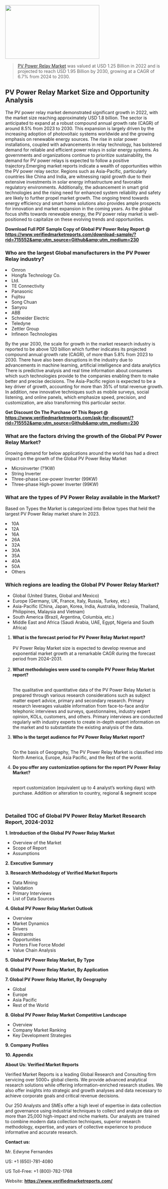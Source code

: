 <img src="https://ffe5etoiles.com/wp-content/uploads/2024/12/MST1-300x171.png" alt="" width="300" height="171" class="alignnone size-medium wp-image-20088" /><blockquote><p><p><a href="https://www.verifiedmarketreports.com/download-sample/?rid=715552&utm_source=Github&utm_medium=230" target="_blank">PV Power Relay Market</a> was valued at USD 1.25 Billion in 2022 and is projected to reach USD 1.95 Billion by 2030, growing at a CAGR of 6.7% from 2024 to 2030.</p></blockquote><p><h2>PV Power Relay Market Size and Opportunity Analysis</h2>The PV power relay market demonstrated significant growth in 2022, with the market size reaching approximately USD 1.8 billion. The sector is anticipated to expand at a robust compound annual growth rate (CAGR) of around 8.5% from 2023 to 2030. This expansion is largely driven by the increasing adoption of photovoltaic systems worldwide and the growing emphasis on renewable energy sources. The rise in solar power installations, coupled with advancements in relay technology, has bolstered demand for reliable and efficient power relays in solar energy systems. As governments and organizations continue to prioritize sustainability, the demand for PV power relays is expected to follow a positive trajectory.Emerging market reports indicate a wealth of opportunities within the PV power relay sector. Regions such as Asia-Pacific, particularly countries like China and India, are witnessing rapid growth due to their extensive investments in solar energy infrastructure and favorable regulatory environments. Additionally, the advancement in smart grid technologies and the rising need for enhanced system reliability and safety are likely to further propel market growth. The ongoing trend towards energy efficiency and smart home solutions also provides ample prospects for innovation and market expansion in the coming years. As the global focus shifts towards renewable energy, the PV power relay market is well-positioned to capitalize on these evolving trends and opportunities.</p><p class=""><strong>Download Full PDF Sample Copy of Global PV Power Relay Report @ <a href="https://www.verifiedmarketreports.com/download-sample/?rid=715552&amp;utm_source=Github&amp;utm_medium=230" target="_blank">https://www.verifiedmarketreports.com/download-sample/?rid=715552&amp;utm_source=Github&amp;utm_medium=230</a></strong></p><h3 id="" class="">Who are the largest Global manufacturers in the PV Power Relay industry?</h3><p><li>Omron</li><li> Hongfa Technology Co.</li><li> Ltd.</li><li> TE Connectivity</li><li> Panasonic</li><li> Fujitsu</li><li> Song Chuan</li><li> Sanyou</li><li> ABB</li><li> Schneider Electric</li><li> Teledyne</li><li> Zettler Group</li><li> Infineon Technologies</li></p><div class=""><div class="" dir="" data-message-author-role="" data-message-id="" data-message-model-slug=""><div class=""><div class=""><div class=""><div class="" dir="" data-message-author-role="" data-message-id="" data-message-model-slug=""><div class=""><div class=""><p>By the year 2030, the scale for growth in the market research industry is reported to be above 120 billion which further indicates its projected compound annual growth rate (CAGR), of more than 5.8% from 2023 to 2030. There have also been disruptions in the industry due to advancements in machine learning, artificial intelligence and data analytics There is predictive analysis and real time information about consumers which such technologies provide to the companies enabling them to make better and precise decisions. The Asia-Pacific region is expected to be a key driver of growth, accounting for more than 35% of total revenue growth. In addition, new innovative techniques such as mobile surveys, social listening, and online panels, which emphasize speed, precision, and customization, are also transforming this particular sector.</p><p><strong>Get Discount On The Purchase Of This Report @&nbsp; <a href="https://www.verifiedmarketreports.com/ask-for-discount/?rid=715552&amp;utm_source=Github&amp;utm_medium=230" target="_blank">https://www.verifiedmarketreports.com/ask-for-discount/?rid=715552&amp;utm_source=Github&amp;utm_medium=230</a></strong></p></div></div></div></div></div></div></div></div><h3 id="" class="">What are the factors driving the growth of the Global PV Power Relay Market?</h3><p id="" class="">Growing demand for below applications around the world has had a direct impact on the growth of the Global PV Power Relay Market</p><p id="" class=""><li>Microinverter (?1KW)</li><li> String Inverter</li><li> Three-phase Low-power Inverter (99KW)</li><li> Three-phase High-power Inverter (99KW)</li></p><h3 id="" class="">What are the types of PV Power Relay available in the Market?</h3><p id="" class="">Based on Types the Market is categorized into Below types that held the largest PV Power Relay market share In 2023.</p><p id="" class=""><li>10A</li><li> 12A</li><li> 16A</li><li> 26A</li><li> 32A</li><li> 30A</li><li> 35A</li><li> 40A</li><li> 50A</li><li> Others</li></p><h3 id="" class="">Which regions are leading the Global PV Power Relay Market?</h3><ul><li>Global (United States, Global and Mexico)</li><li>Europe (Germany, UK, France, Italy, Russia, Turkey, etc.)</li><li>Asia-Pacific (China, Japan, Korea, India, Australia, Indonesia, Thailand, Philippines, Malaysia and Vietnam)</li><li>South America (Brazil, Argentina, Columbia, etc.)</li><li>Middle East and Africa (Saudi Arabia, UAE, Egypt, Nigeria and South Africa)</li></ul><p><ol><li><strong>What is the forecast period for PV Power Relay Market report?<br /></strong><br /><span data-sheets-root="1" data-sheets-value="{&quot;1&quot;:2,&quot;2&quot;:&quot;XXXX size is expected to develop revenue and exponential market growth at a remarkable CAGR during the forecast period from 2024&ndash;2030.&quot;}" data-sheets-userformat="{&quot;2&quot;:12674,&quot;4&quot;:{&quot;1&quot;:2,&quot;2&quot;:16776960},&quot;10&quot;:2,&quot;11&quot;:0,&quot;15&quot;:&quot;Arial&quot;,&quot;16&quot;:12}">PV Power Relay Market size is expected to develop revenue and exponential market growth at a remarkable CAGR during the forecast period from 2024&ndash;2031.</span><br /><br /></li><li><strong>What methodologies were used to compile PV Power Relay Market report?<br /><br /></strong><p>The qualitative and quantitative data of the&nbsp;PV Power Relay Market is prepared through various research considerations such as subject matter expert advice, primary and secondary research. Primary research leverages valuable information from face-to-face and/or telephonic interviews and surveys, questionnaires, industry expert opinion, KOLs, customers, and others. Primary interviews are conducted regularly with industry experts to create in-depth expert information on the market and to substantiate the existing analysis of the data.&nbsp;</p></li><li><strong>Who is the target audience for PV Power Relay Market report?<br /><br /></strong><p>On the basis of Geography, The&nbsp;PV Power Relay Market is classified into North America, Europe, Asia Pacific, and the Rest of the world.</p></li><li><strong>Do you offer any customization options for the report PV Power Relay Market?<br /><br /></strong><p>report customization (equivalent up to 4 analyst&rsquo;s working days) with purchase. Addition or alteration to country, regional &amp; segment scope</p><p>&nbsp;</p></li></ol></p><h3 id="" class="">Detailed TOC of Global PV Power Relay Market Research Report, 2024-2032</h3><p id="" class=""><strong>1. Introduction of the Global PV Power Relay Market</strong></p><ul><li>Overview of the Market</li><li>Scope of Report</li><li>Assumptions</li></ul><p id="" class=""><strong>2. Executive Summary</strong></p><p id="" class=""><strong>3. Research Methodology of&nbsp;Verified Market Reports</strong></p><ul><li>Data Mining</li><li>Validation</li><li>Primary Interviews</li><li>List of Data Sources</li></ul><p id="" class=""><strong>4. Global PV Power Relay Market Outlook</strong></p><ul><li>Overview</li><li>Market Dynamics</li><li>Drivers</li><li>Restraints</li><li>Opportunities</li><li>Porters Five Force Model</li><li>Value Chain Analysis</li></ul><p id="" class=""><strong>5. Global PV Power Relay Market, By&nbsp;Type</strong></p><p id="" class=""><strong>6. Global PV Power Relay Market, By Application</strong></p><p id="" class=""><strong>7. Global PV Power Relay Market, By Geography</strong></p><ul><li>Global</li><li>Europe</li><li>Asia Pacific</li><li>Rest of the World</li></ul><p id="" class=""><strong>8. Global PV Power Relay Market Competitive Landscape</strong></p><ul><li>Overview</li><li>Company Market Ranking</li><li>Key Development Strategies</li></ul><p id="" class=""><strong>9. Company Profiles</strong></p><p id="" class=""><strong>10. Appendix</strong></p><p id="" class=""><strong>About Us: Verified Market Reports</strong></p><p id="" class="">Verified Market Reports is a leading Global Research and Consulting firm servicing over 5000+ global clients. We provide advanced analytical research solutions while offering information-enriched research studies. We also offer insights into strategic and growth analyses and data necessary to achieve corporate goals and critical revenue decisions.</p><p id="" class="">Our 250 Analysts and SMEs offer a high level of expertise in data collection and governance using industrial techniques to collect and analyze data on more than 25,000 high-impact and niche markets. Our analysts are trained to combine modern data collection techniques, superior research methodology, expertise, and years of collective experience to produce informative and accurate research.</p><p id="" class=""><strong>Contact us:</strong></p><p id="" class="">Mr. Edwyne Fernandes</p><p id="" class="">US: +1 (650)-781-4080</p><p id="" class="">US Toll-Free: +1 (800)-782-1768</p><p id="" class="">Website: <a target="" data-test-app-aware-link=""><strong>https://www.verifiedmarketreports.com/</strong></a></p>
